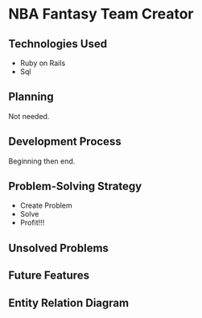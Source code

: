 # NBA Fantasy Team Creator

## Technologies Used
- Ruby on Rails
- Sql

## Planning

Not needed.

## Development Process
Beginning then end.

## Problem-Solving Strategy
- Create Problem
- Solve
- Profit!!!

## Unsolved Problems

## Future Features

## Entity Relation Diagram
